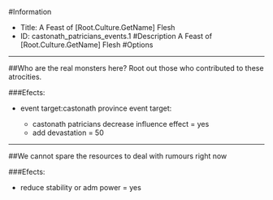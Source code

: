 #Information
 - Title: A Feast of [Root.Culture.GetName] Flesh
 - ID: castonath_patricians_events.1
#Description
A Feast of [Root.Culture.GetName] Flesh
#Options

___
##Who are the real monsters here? Root out those who contributed to these atrocities.

###Efects:<ul><li>event target:castonath province event target:</li><ul><li>castonath patricians decrease influence effect = yes</li><li>add devastation = 50</li></ul></ul>

___
##We cannot spare the resources to deal with rumours right now

###Efects:<ul><li>reduce stability or adm power = yes</li></ul>
